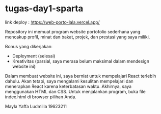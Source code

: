 # tugas-day1-sparta
link deploy : https://web-porto-lala.vercel.app/

Repository ini memuat program website portofolio sederhana yang mencakup profil, minat dan bakat, projek, dan prestasi yang saya miliki.

Bonus yang dikerjakan:
- Deployment (selesai)
- Kreativitas (parsial, saya merasa belum maksimal dalam mendesign website ini)
  
Dalam membuat website ini, saya berniat untuk mempelajari React terlebih dahulu. Akan tetapi, saya mengalami kesulitan mempelajari dan menerapkan React karena keterbatasan waktu. Akhirnya, saya menggunakan HTML dan CSS. 
Untuk menjalankan program, buka file index.html di browser pilihan Anda.

Mayla Yaffa Ludmilla
19623211
